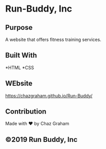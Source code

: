# Run-Buddy, Inc

## Purpose
A website that offers fitness training services.

## Built With
*HTML
*CSS

## WEbsite
https://chazgraham.github.io/Run-Buddy/

## Contribution
Made with ❤️ by Chaz Graham

##  ©️2019 Run Buddy, Inc
